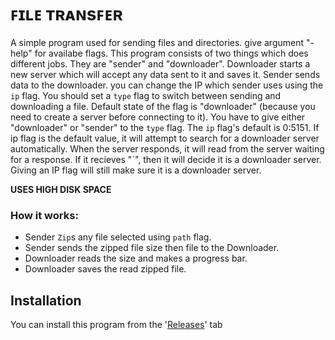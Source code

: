 # ꜰɪʟᴇ ᴛʀᴀɴsꜰᴇʀ

A simple program used for sending files and directories. give argument "-help" for availabe flags. This program consists of two things 
which does different jobs. They are "sender" and "downloader". Downloader starts a new server which will accept any data sent to
it and saves it. Sender sends data to the downloader. you can change the IP which sender uses using the ```ip``` flag. 
You should set a  ```type``` flag to switch between sending and downloading a file. Default state of the flag is "downloader" 
(because you need to create a server before connecting to it). You have to give either "downloader" or "sender" to the ```type``` flag.
The ```ip``` flag's default is 0:5151. If ip flag is the default value, it will attempt to search for a downloader server automatically.
When the server responds, it will read from the server waiting for a response. If it recieves "\`", then it will decide it is a 
downloader server. Giving an IP flag will still make sure it is a downloader server.

**USES HIGH DISK SPACE**

### How it works:
* Sender `Zip`s any file selected using ```path``` flag.
* Sender sends the zipped file size then file to the Downloader.
* Downloader reads the size and makes a progress bar.
* Downloader saves the read zipped file.

## Installation
  You can install this program from the '[Releases](https://github.com/GodKra/FileTransfer/releases/latest "Latest Release")' tab
